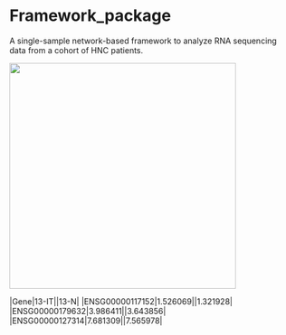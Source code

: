 # Framework_package
A single-sample network-based framework to analyze RNA sequencing data from a cohort of HNC patients.


<img src="https://github.com/user-attachments/assets/f261edb8-91ce-48e3-b2e7-aed5dffc5172" width="400x900">

|Gene|13-IT||13-N|
|ENSG00000117152|1.526069||1.321928|
|ENSG00000179632|3.986411||3.643856|
|ENSG00000127314|7.681309||7.565978|
